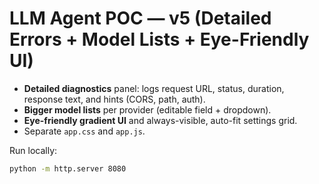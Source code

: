 # LLM Agent POC — v5 (Detailed Errors + Model Lists + Eye-Friendly UI)

- **Detailed diagnostics** panel: logs request URL, status, duration, response text, and hints (CORS, path, auth).
- **Bigger model lists** per provider (editable field + dropdown).
- **Eye-friendly gradient UI** and always-visible, auto-fit settings grid.
- Separate `app.css` and `app.js`.

Run locally:
```bash
python -m http.server 8080
```
